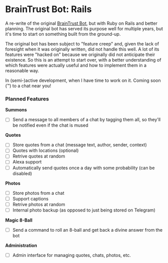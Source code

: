 # BrainTrust Bot: Rails

A re-write of the original [BrainTrust Bot](https://github.com/terabyte128/braintrust-bot), but with Ruby on Rails and better planning. 
The original bot has served its purpose well for multiple years, but it's time to start on something built from the ground-up. 

The original bot has been subject to "feature creep" and, given the lack of foresight when it was originally written, did not handle this well. 
A lot of its features were "hacked on" because we originally did not anticipate their existence. So this is an attempt to start over, with a 
better understanding of which features were actually useful and how to implement them in a reasonable way.


In (semi-)active development, when I have time to work on it. Coming soon (™) to a chat near you!

### Planned Features

**Summons**

- [ ] Send a message to all members of a chat by tagging them all, so they'll be notified even if the chat is mused

**Quotes**

- [ ] Store quotes from a chat (message text, author, sender, context)
- [ ] Quotes with locations (optional)
- [ ] Retrive quotes at random
- [ ] Alexa support
- [ ] Automatically send quotes once a day with some probability (can be disabled)

**Photos**

- [ ] Store photos from a chat
- [ ] Support captions
- [ ] Retrive photos at random
- [ ] Internal photo backup (as opposed to just being stored on Telegram)

**Magic 8-Ball**

- [ ] Send a command to roll an 8-ball and get back a divine answer from the bot

**Administration**

- [ ] Admin interface for managing quotes, chats, photos, etc.